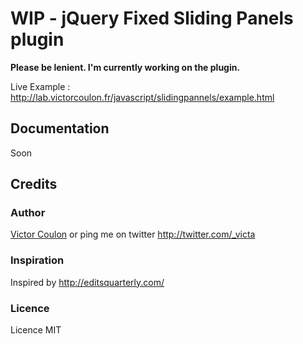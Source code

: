 WIP - jQuery Fixed Sliding Panels plugin
========================================

**Please be lenient. I'm currently working on the plugin.**

Live Example : http://lab.victorcoulon.fr/javascript/slidingpannels/example.html

Documentation
-------------

Soon


Credits
-------------

### Author
[Victor Coulon](http://victorcoulon.fr) or ping me on twitter http://twitter.com/_victa

### Inspiration
Inspired by http://editsquarterly.com/

### Licence
Licence MIT
